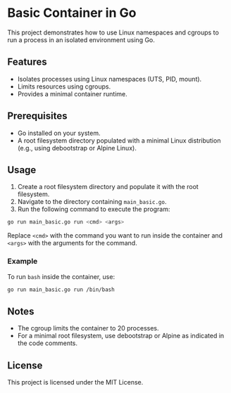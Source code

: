 # Basic Container in Go

This project demonstrates how to use Linux namespaces and cgroups to run a process in an isolated environment using Go.

## Features

- Isolates processes using Linux namespaces (UTS, PID, mount).
- Limits resources using cgroups.
- Provides a minimal container runtime.

## Prerequisites

- Go installed on your system.
- A root filesystem directory populated with a minimal Linux distribution (e.g., using debootstrap or Alpine Linux).

## Usage

1. Create a root filesystem directory and populate it with the root filesystem.
2. Navigate to the directory containing `main_basic.go`.
3. Run the following command to execute the program:

```sh
go run main_basic.go run <cmd> <args>
```

Replace `<cmd>` with the command you want to run inside the container and `<args>` with the arguments for the command.

### Example

To run `bash` inside the container, use:

```sh
go run main_basic.go run /bin/bash
```

## Notes

- The cgroup limits the container to 20 processes.
- For a minimal root filesystem, use debootstrap or Alpine as indicated in the code comments.

## License

This project is licensed under the MIT License.
